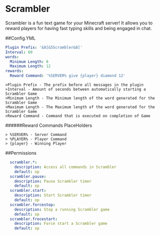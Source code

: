 # Scrambler
Scrambler is a fun text game for your Minecraft server! It allows you to reward players for having fast typing skills and being engaged in chat.

##Config.YML
```YAML
Plugin Prefix: '&8[&5Scrambler&8]'
Interval: 60
words:
  Minimum Length: 8
  Maximum Length: 12
rewards:
  Reward Command: '%SERVER% give {player} diamond 12'

```
```
>Plugin Prefix - The prefix before all messages in the plugin
>Interval - Amount of seconds between automatically starting a Scrambler Game
>Minimum Length - The Minimum length of the word generated for the Scrambler Game
>Maximum Length - The Maximum length of the word generated for the Scrambler Game
>Reward Command - Command that is executed on completion of Game
```
######Reward Commands PlaceHolders
```
> %SERVER% - Server Command
> %PLAYER% - Player Command
> {player} - Winning Player
```


##Permissions
```YAML
  scrambler.*:
    description: Access all commands in Scrambler
    default: op
  scrambler.pause:
    description: Pause Scrambler timer
    default: op
  scrambler.start:
    description: Start Scrambler timer
    default: op
  scrambler.forcestop:
    description: Stop a running Scrambler game
    default: op
  scrambler.frocestart:
    description: Force start a Scrambler game
    default: op
```